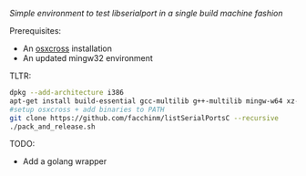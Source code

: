 _Simple environment to test libserialport in a single build machine fashion_

Prerequisites:
* An [osxcross](https://github.com/tpoechtrager/osxcross) installation
* An updated mingw32 environment

TLTR:
```bash
dpkg --add-architecture i386
apt-get install build-essential gcc-multilib g++-multilib mingw-w64 xz-utils libxml2-dev clang patch git gcc-4.8-arm-linux-gnueabihf g++-4.8-arm-linux-gnueabihf autoconf libtool linux-libc-dev:i386 gcc-arm-linux-gnueabihf gcc-aarch64-linux-gnu zip
#setup osxcross + add binaries to PATH
git clone https://github.com/facchinm/listSerialPortsC --recursive
./pack_and_release.sh
```

TODO:
* Add a golang wrapper
